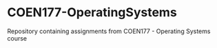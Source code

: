 # COEN177-OperatingSystems
Repository containing assignments from COEN177 - Operating Systems course

